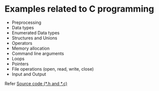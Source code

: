 # Examples related to C programming

 * Preprocessing
 * Data types
 * Enumerated Data types
 * Structures and Unions
 * Operators
 * Memory allocation
 * Command line arguments
 * Loops
 * Pointers
 * File operations (open, read, write, close)
 * Input and Output

Refer [Source code (*.h and *.c)](./)
